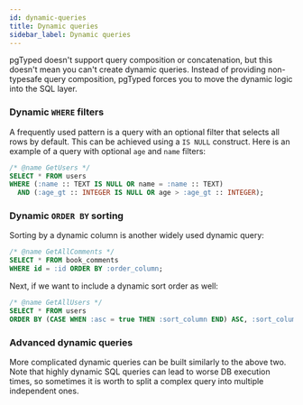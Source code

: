 ```yaml
---
id: dynamic-queries
title: Dynamic queries
sidebar_label: Dynamic queries
---
```


pgTyped doesn't support query composition or concatenation, but this doesn't mean you can't create dynamic queries.
Instead of providing non-typesafe query composition, pgTyped forces you to move the dynamic logic into the SQL layer.

### Dynamic `WHERE` filters

A frequently used pattern is a query with an optional filter that selects all rows by default.
This can be achieved using a `IS NULL` construct.
Here is an example of a query with optional `age` and `name` filters:

```sql
/* @name GetUsers */
SELECT * FROM users
WHERE (:name :: TEXT IS NULL OR name = :name :: TEXT)
  AND (:age_gt :: INTEGER IS NULL OR age > :age_gt :: INTEGER);
```

### Dynamic `ORDER BY` sorting

Sorting by a dynamic column is another widely used dynamic query:

```sql
/* @name GetAllComments */
SELECT * FROM book_comments
WHERE id = :id ORDER BY :order_column;
```

Next, if we want to include a dynamic sort order as well:

```sql
/* @name GetAllUsers */
SELECT * FROM users
ORDER BY (CASE WHEN :asc = true THEN :sort_column END) ASC, :sort_column DESC;
```

### Advanced dynamic queries

More complicated dynamic queries can be built similarly to the above two.  
Note that highly dynamic SQL queries can lead to worse DB execution times, so sometimes it is worth to split a complex query into multiple independent ones.
